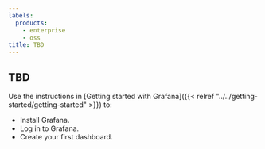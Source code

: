 ```yaml
---
labels:
  products:
    - enterprise
    - oss
title: TBD
---
```


## TBD

Use the instructions in [Getting started with Grafana]({{< relref "../../getting-started/getting-started" >}}) to:

- Install Grafana.
- Log in to Grafana.
- Create your first dashboard.
